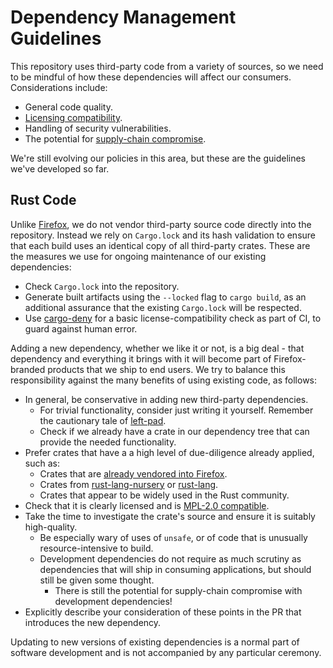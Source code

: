 # Dependency Management Guidelines

This repository uses third-party code from a variety of sources, so we need to be mindful
of how these dependencies will affect our consumers.  Considerations include:

* General code quality.
* [Licensing compatibility](https://www.mozilla.org/en-US/MPL/license-policy/#Licenses_Compatible_with_the_MPL).
* Handling of security vulnerabilities.
* The potential for [supply-chain compromise](https://medium.com/intrinsic/compromised-npm-package-event-stream-d47d08605502).

We're still evolving our policies in this area, but these are the
guidelines we've developed so far.

## Rust Code

Unlike [Firefox](https://firefox-source-docs.mozilla.org/build/buildsystem/rust.html),
we do not vendor third-party source code directly into the repository.  Instead we rely on
`Cargo.lock` and its hash validation to ensure that each build uses an identical copy
of all third-party crates.  These are the measures we use for ongoing maintenance of our
existing dependencies:

* Check `Cargo.lock` into the repository.
* Generate built artifacts using the `--locked` flag to `cargo build`, as an additional
  assurance that the existing `Cargo.lock` will be respected.
* Use [cargo-deny](https://github.com/EmbarkStudios/cargo-deny) for a basic license-compatibility
  check as part of CI, to guard against human error.

Adding a new dependency, whether we like it or not, is a big deal - that dependency and everything
it brings with it will become part of Firefox-branded products that we ship to end users.
We try to balance this responsibility against the many benefits of using existing code, as follows:

* In general, be conservative in adding new third-party dependencies.
  * For trivial functionality, consider just writing it yourself.
    Remember the cautionary tale of [left-pad](https://www.theregister.co.uk/2016/03/23/npm_left_pad_chaos/).
  * Check if we already have a crate in our dependency tree that can provide the needed functionality.
* Prefer crates that have a a high level of due-diligence already applied, such as:
  * Crates that are [already vendored into Firefox](https://dxr.mozilla.org/mozilla-central/source/third_party/rust).
  * Crates from [rust-lang-nursery](https://github.com/rust-lang-nursery) or [rust-lang](https://github.com/rust-lang).
  * Crates that appear to be widely used in the Rust community.
* Check that it is clearly licensed and is [MPL-2.0 compatible](https://www.mozilla.org/en-US/MPL/license-policy/#Licenses_Compatible_with_the_MPL).
* Take the time to investigate the crate's source and ensure it is suitably high-quality.
  * Be especially wary of uses of `unsafe`, or of code that is unusually resource-intensive to build.
  * Development dependencies do not require as much scrutiny as dependencies that will ship in consuming applications,
    but should still be given some thought.
    * There is still the potential for supply-chain compromise with development dependencies!
* Explicitly describe your consideration of these points in the PR that introduces the new dependency.

Updating to new versions of existing dependencies is a normal part of software development
and is not accompanied by any particular ceremony.
